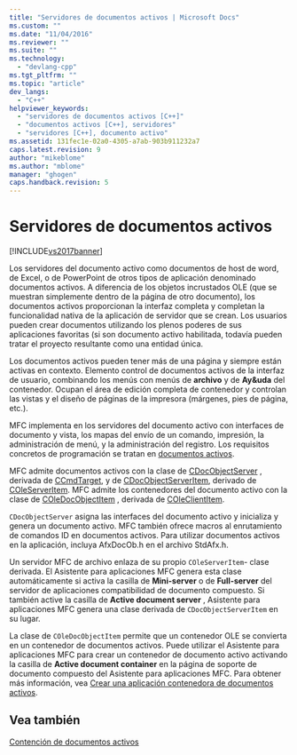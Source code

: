 ```yaml
---
title: "Servidores de documentos activos | Microsoft Docs"
ms.custom: ""
ms.date: "11/04/2016"
ms.reviewer: ""
ms.suite: ""
ms.technology: 
  - "devlang-cpp"
ms.tgt_pltfrm: ""
ms.topic: "article"
dev_langs: 
  - "C++"
helpviewer_keywords: 
  - "servidores de documentos activos [C++]"
  - "documentos activos [C++], servidores"
  - "servidores [C++], documento activo"
ms.assetid: 131fec1e-02a0-4305-a7ab-903b911232a7
caps.latest.revision: 9
author: "mikeblome"
ms.author: "mblome"
manager: "ghogen"
caps.handback.revision: 5
---
```

# Servidores de documentos activos
[!INCLUDE[vs2017banner](../assembler/inline/includes/vs2017banner.md)]

Los servidores del documento activo como documentos de host de word, de Excel, o de PowerPoint de otros tipos de aplicación denominado documentos activos.  A diferencia de los objetos incrustados OLE \(que se muestran simplemente dentro de la página de otro documento\), los documentos activos proporcionan la interfaz completa y completan la funcionalidad nativa de la aplicación de servidor que se crean.  Los usuarios pueden crear documentos utilizando los plenos poderes de sus aplicaciones favoritas \(si son documento activo habilitada, todavía pueden tratar el proyecto resultante como una entidad única.  
  
 Los documentos activos pueden tener más de una página y siempre están activas en contexto.  Elemento control de documentos activos de la interfaz de usuario, combinando los menús con menús de **archivo** y de **Ay&uda** del contenedor.  Ocupan el área de edición completa de contenedor y controlan las vistas y el diseño de páginas de la impresora \(márgenes, pies de página, etc.\).  
  
 MFC implementa en los servidores del documento activo con interfaces de documento y vista, los mapas del envío de un comando, impresión, la administración de menú, y la administración del registro.  Los requisitos concretos de programación se tratan en [documentos activos](../mfc/active-documents.md).  
  
 MFC admite documentos activos con la clase de [CDocObjectServer](../mfc/reference/cdocobjectserver-class.md) , derivada de [CCmdTarget](../mfc/reference/ccmdtarget-class.md), y de [CDocObjectServerItem](../mfc/reference/cdocobjectserveritem-class.md), derivado de [COleServerItem](../mfc/reference/coleserveritem-class.md).  MFC admite los contenedores del documento activo con la clase de [COleDocObjectItem](../mfc/reference/coledocobjectitem-class.md) , derivada de [COleClientItem](../mfc/reference/coleclientitem-class.md).  
  
 `CDocObjectServer` asigna las interfaces del documento activo y inicializa y genera un documento activo.  MFC también ofrece macros al enrutamiento de comandos ID en documentos activos.  Para utilizar documentos activos en la aplicación, incluya AfxDocOb.h en el archivo StdAfx.h.  
  
 Un servidor MFC de archivo enlaza de su propio `COleServerItem`\- clase derivada.  El Asistente para aplicaciones MFC genera esta clase automáticamente si activa la casilla de **Mini\-server** o de **Full\-server** del servidor de aplicaciones compatibilidad de documento compuesto.  Si también active la casilla de **Active document server** , Asistente para aplicaciones MFC genera una clase derivada de `CDocObjectServerItem` en su lugar.  
  
 La clase de `COleDocObjectItem` permite que un contenedor OLE se convierta en un contenedor de documentos activos.  Puede utilizar el Asistente para aplicaciones MFC para crear un contenedor de documento activo activando la casilla de **Active document container** en la página de soporte de documento compuesto del Asistente para aplicaciones MFC.  Para obtener más información, vea [Crear una aplicación contenedora de documentos activos](../mfc/creating-an-active-document-container-application.md).  
  
## Vea también  
 [Contención de documentos activos](../mfc/active-document-containment.md)